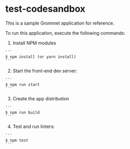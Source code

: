 # test-codesandbox

This is a sample Grommet application for reference.

To run this application, execute the following commands:

  1. Install NPM modules

    ```
    $ npm install (or yarn install)
    ```

  2. Start the front-end dev server:

    ```
    $ npm run start
    ```

  3. Create the app distribution

    ```
    $ npm run build
    ```

  4. Test and run linters:

    ```
    $ npm test
    ```
